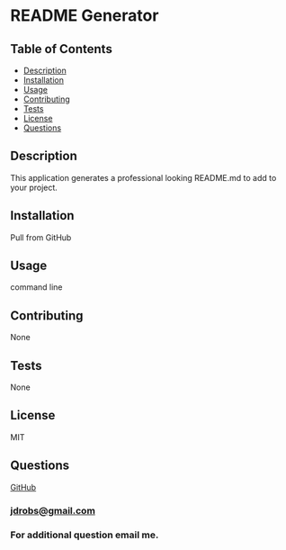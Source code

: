 
  # README Generator

  ## Table of Contents
  * [Description](###Description)
  * [Installation](###Installation)
  * [Usage](###Usage)
  * [Contributing](###Contributing)
  * [Tests](###Tests)
  * [License](###License)
  * [Questions](###Questions)

  ## Description
  This application generates a professional looking README.md to add to your project.

  ## Installation
  Pull from GitHub

  ## Usage
  command line

  ## Contributing
  None

  ## Tests
  None

  ## License
  MIT

  ## Questions
  [GitHub](https://github.com/jdrobs19/readme-generator)
  ### jdrobs@gmail.com
  ### For additional question email me. 

